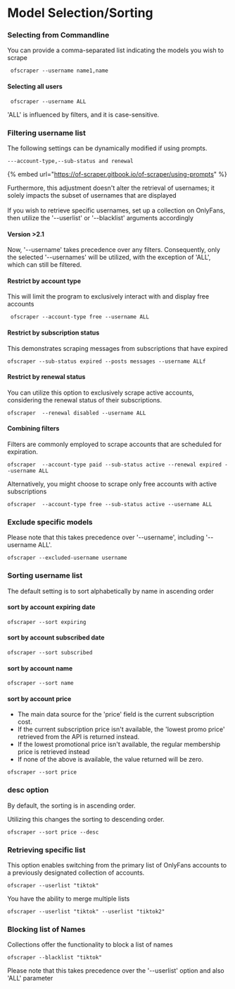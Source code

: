 # Model Selection/Sorting

### Selecting from Commandline

You can provide a comma-separated list indicating the models you wish to scrape

```
 ofscraper --username name1,name
```

#### Selecting all users

```
 ofscraper --username ALL
```

'ALL' is influenced by filters, and it  is case-sensitive.

### Filtering username list

The following settings can be dynamically modified if using prompts.

```
---account-type,--sub-status and renewal
```

{% embed url="https://of-scraper.gitbook.io/of-scraper/using-prompts" %}

Furthermore, this adjustment doesn't alter the retrieval of usernames; it solely impacts the subset of usernames that are displayed\
\
If you wish to retrieve specific usernames, set up a collection on OnlyFans, then utilize the '--userlist' or '--blacklist' arguments accordingly



#### Version >2.1

Now, '--username' takes precedence over any filters. Consequently, only the selected '--usernames' will be utilized, with the exception of 'ALL', which can still be filtered.

#### Restrict by account type

This will limit the program to exclusively interact with and display free accounts

```
 ofscraper --account-type free --username ALL
```

#### Restrict by subscription status

This demonstrates scraping messages from subscriptions that have expired

```
ofscraper --sub-status expired --posts messages --username ALLf
```

#### Restrict by renewal status

You can utilize this option to exclusively scrape active accounts, considering the renewal status of their subscriptions.

```
ofscraper  --renewal disabled --username ALL
```

#### Combining filters

Filters are commonly employed to scrape accounts that are scheduled for expiration.

```
ofscraper  --account-type paid --sub-status active --renewal expired --username ALL
```

Alternatively, you might choose to scrape only free accounts with active subscriptions

```
ofscraper  --account-type free --sub-status active --username ALL
```

### Exclude specific models

Please note that this takes precedence over '--username', including '--username ALL'.

```
ofscraper --excluded-username username
```

### Sorting username list

The default setting is to sort alphabetically by name in ascending order

#### sort by account expiring date

```
ofscraper --sort expiring

```

#### sort by account subscribed date

```
ofscraper --sort subscribed

```

#### sort by account name

```
ofscraper --sort name

```

#### sort by account price

* The main data source for the 'price' field is the current subscription cost.
* If the current subscription price isn't available, the 'lowest promo price' retrieved from the API is returned instead.
* If the lowest promotional price isn't available, the regular membership price is retrieved instead
*   If none of the above is available, the value returned will be zero.



```
ofscraper --sort price

```

### desc option

By default, the sorting is in ascending order.&#x20;

Utilizing this changes the sorting to descending order.

```
ofscraper --sort price --desc

```

### Retrieving specific list

This option enables switching from the primary list of OnlyFans accounts to a previously designated collection of accounts.

```
ofscraper --userlist "tiktok"
```

You have the ability to merge multiple lists

```
ofscraper --userlist "tiktok" --userlist "tiktok2"
```

### Blocking list of Names

Collections offer the functionality to block a list of names

```
ofscraper --blacklist "tiktok" 
```

Please note that this takes precedence over the '--userlist' option and also 'ALL' parameter
